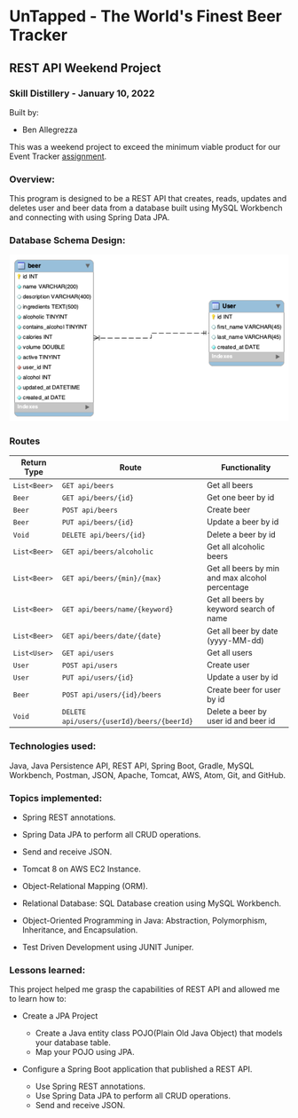 # UnTapped - The World's Finest Beer Tracker

## REST API Weekend Project

### Skill Distillery - January 10, 2022

Built by:

-   Ben Allegrezza

This was a weekend project to exceed the minimum viable product for our Event Tracker [assignment](https://github.com/SkillDistillery/SD31/tree/master/rest/EventTracker).

### Overview:

This program is designed to be a REST API that creates, reads, updates and deletes user and beer data from a database built using MySQL Workbench and connecting with using Spring Data JPA.

### Database Schema Design:

![Image of MySQL Database Schema](https://github.com/Bengrezza/EventTrackerProject/blob/main/DB/untappeddbERD.png)


### Routes

| Return Type      | Route                                         | Functionality                                  |
| ---------------- | --------------------------------------------- | ---------------------------------------------- |
| `List<Beer>`     | `GET api/beers`                                   | Get all beers                              |
| `Beer`           | `GET api/beers/{id}`                              | Get one beer by id                                 |
| `Beer`           | `POST api/beers`                                  | Create beer                               |
| `Beer`           | `PUT api/beers/{id}`                              | Update a beer by id                                 |
| `Void`           | `DELETE api/beers/{id}`                           | Delete a beer by id                                 |
| `List<Beer>`     | `GET api/beers/alcoholic`                         | Get all alcoholic beers                              |
| `List<Beer>`     | `GET api/beers/{min}/{max}`                       | Get all beers by min and max alcohol percentage                 |
| `List<Beer>`     | `GET api/beers/name/{keyword}`                    | Get all beers by keyword search of name                            |
| `List<Beer>`     | `GET api/beers/date/{date}`                       | Get all beer by date (yyyy-MM-dd)                                |
| `List<User>`     | `GET api/users`                                   | Get all users                              |
| `User`           | `POST api/users`                                  | Create user                               |
| `User`           | `PUT api/users/{id}`                              | Update a user by id                                 |
| `Beer`           | `POST api/users/{id}/beers`                       | Create beer for user by id                                 |
| `Void`           | `DELETE api/users/{userId}/beers/{beerId}`        | Delete a beer by user id and beer id                            |

### Technologies used:

Java, Java Persistence API, REST API, Spring Boot, Gradle, MySQL Workbench, Postman, JSON, Apache, Tomcat, AWS, Atom, Git, and GitHub.

### Topics implemented:

-   Spring REST annotations.

-   Spring Data JPA to perform all CRUD operations.

-   Send and receive JSON.

-   Tomcat 8 on AWS EC2 Instance.

-   Object-Relational Mapping (ORM).

-   Relational Database: SQL Database creation using MySQL Workbench.

-   Object-Oriented Programming in Java: Abstraction, Polymorphism, Inheritance, and Encapsulation.

-   Test Driven Development using JUNIT Juniper.

### Lessons learned:

This project helped me grasp the capabilities of REST API and allowed me to learn how to:

-   Create a JPA Project

    -   Create a Java entity class POJO(Plain Old Java Object) that models your database table.
    -   Map your POJO using JPA.

-   Configure a Spring Boot application that published a REST API.
    -   Use Spring REST annotations.
    -   Use Spring Data JPA to perform all CRUD operations.
    -   Send and receive JSON.
